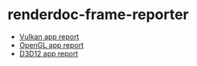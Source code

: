 # renderdoc-frame-reporter

* [Vulkan app report](https://vinjn.github.io/renderdoc-frame-reporter/sample-outputs/Vulkan_cube_2017.06.03_13.29.03_frame73.rdc.draw.md.html)
* [OpenGL app report](https://vinjn.github.io/renderdoc-frame-reporter/sample-outputs/OpenGL_RenderDog_2017.06.03_13.28.00_frame152.rdc.draw.md.html)
* [D3D12 app report](https://vinjn.github.io/renderdoc-frame-reporter/sample-outputs/D3D12_ModelViewer_2017.06.03_11.36.05_frame380.rdc.md.html)
